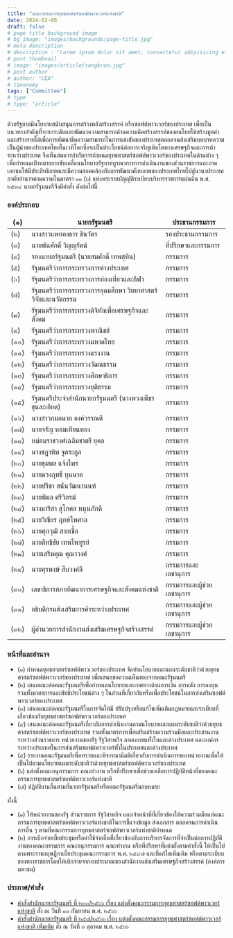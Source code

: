 ```yaml
---
title: "คณะกรรมการยุทธศาสตร์ซอฟต์พาวเวอร์แห่งชาติ"
date: 2024-02-08
draft: false
# page title background image
# bg_image: "images/backgrounds/page-title.jpg"
# meta description
# description : "Lorem ipsum dolor sit amet, consectetur adipisicing elit, sed do eiusmod tempor incididunt ut labore. dolore magna aliqua. Ut enim ad minim veniam, quis nostrud."
# post thumbnail
# image: "images/article/songkran.jpg"
# post author
# author: "CEA"
# taxonomy
tags: ["Committee"]
# type
# type: "article"
---
```


<style>
  td, th { border: none!important; }
</style>

ด้วยรัฐบาลมีนโยบายสนับสนุนการสร้างพลังสร้างสรรค์ หรือซอฟต์พาวเวอร์ของประเทศ เพื่อเป็นแนวทางสำคัญที่จะยกระดับและพัฒนาความสามารถด้านความคิดสร้างสรรค์ของคนไทยให้สร้างมูลค่าและสร้างรายได้เพื่อการพัฒนาขีดความสามารถในการแข่งขันของประเทศตลอดจนส่งเสริมบทบาทความเป็นผู้นำของประเทศไทยในเวทีโลกซึ่งจะเป็นประโยชน์ต่อการเจริญเติบโตทางเศรษฐกิจและการค้าระหว่างประเทศ จึงเห็นสมควรกำกับการกำหนดยุทธศาสตร์ซอฟต์พาวเวอร์ของประเทศในด้านต่าง ๆ เพื่อกำหนดเป้าหมายการขับเคลื่อนนโยบายรัฐบาลบูรณาการการดำเนินงานของส่วนราชการและภาคเอกชนให้มีประสิทธิภาพและมีความสอดคล้องกับการพัฒนาศักยภาพของประเทศไทยไปสู่นานาประเทศ
อาศัยอำนาจตามความในมาตรา ๑๑ (๖) แห่งพระราชบัญญัติระเบียบบริหารราชการแผ่นดิน พ.ศ. ๒๕๓๔ นายกรัฐมนตรีจึงมีคำสั่ง ดังต่อไปนี้

### องค์ประกอบ

| (๑) | นายกรัฐมนตรี | ประธานกรรมการ |
| --- | --- | --- |
| (๒) | นางสาวแพทองธาร ชินวัตร | รองประธานกรรมการ |
| (๓) | นายพันศักดิ์ วิญญรัตน์	| ที่ปรึกษาและกรรมการ |
| (๔) | รองนายกรัฐมนตรี (นายสมศักดิ์ เทพสุทิน) | กรรมการ |
| (๕) | รัฐมนตรีว่าการกระทรวงการต่างประเทศ | กรรมการ |
| (๖) | รัฐมนตรีว่าการกระทรวงการท่องเที่ยวและกีฬา | กรรมการ |
| (๗) | รัฐมนตรีว่าการกระทรวงการอุดมศึกษา วิทยาศาสตร์ วิจัยและนวัตกรรม | กรรมการ |
| (๘) | รัฐมนตรีว่าการกระทรวงดิจิทัลเพื่อเศรษฐกิจและสังคม | กรรมการ |
| (๙) | รัฐมนตรีว่าการกระทรวงพาณิชย์ | กรรมการ |
| (๑๐) | รัฐมนตรีว่าการกระทรวงมหาดไทย | กรรมการ |
| (๑๑) | รัฐมนตรีว่าการกระทรวงแรงงาน | กรรมการ |
| (๑๒) | รัฐมนตรีว่าการกระทรวงวัฒนธรรม | กรรมการ |
| (๑๓) | รัฐมนตรีว่าการกระทรวงศึกษาธิการ | กรรมการ |
| (๑๔) | รัฐมนตรีว่าการกระทรวงยุติธรรม | กรรมการ |
| (๑๕) | รัฐมนตรีประจำสำนักนายกรัฐมนตรี (นางพวงเพ็ชร ชุนละเอียด) | กรรมการ |
| (๑๖) | นางสาวกมลนาถ องค์วรรณดี | กรรมการ |
| (๑๗) | นายจรัญ หอมเทียนทอง | กรรมการ |
| (๑๘) | หม่อมราชวงศ์เฉลิมชาตรี ยุคล | กรรมการ |
| (๑๙) | นางชฎาทิพ จูตระกูล | กรรมการ |
| (๒๐) | นายชุมพล แจ้งไพร | กรรมการ |
| (๒๑) | นายดวงฤทธิ์ บุนนาค | กรรมการ |
| (๒๒) | นายปรีชา สนั่นวัฒนานนท์ | กรรมการ |
| (๒๓) | นายพิมล ศรีวิกรม์ | กรรมการ |
| (๒๔) | นางมาริสา สุโกศล หนุนภักดี | กรรมการ |
| (๒๕) | นายวิเชียร ฤกษ์ไพศาล | กรรมการ |
| (๒๖) | นายศุภวุฒิ สายเชื้อ | กรรมการ |
| (๒๗) | นายสิทธิชัย เทพไพฑูรย์	| กรรมการ |
| (๒๘) | นายเสริมคุณ คุณาวงศ์ | กรรมการ |
| (๒๙) | นายสุรพงษ์ สืบวงศ์ลี | กรรมการและเลขานุการ | 
| (๓๐) | เลขาธิการสภาพัฒนาการเศรษฐกิจและสังคมแห่งชาติ | กรรมการและผู้ช่วยเลขานุการ |
| (๓๑) | อธิบดีกรมส่งเสริมการค้าระหว่างประเทศ | กรรมการและผู้ช่วยเลขานุการ |
| (๓๒) | ผู้อำนวยการสำนักงานส่งเสริมเศรษฐกิจสร้างสรรค์ | กรรมการและผู้ช่วยเลขานุการ |

### หน้าที่และอำนาจ

* (๑) กำหนดยุทธศาสตร์ซอฟต์พาวเวอร์ของประเทศ จัดทำนโยบายและแผนระดับชาติว่าด้วยยุทธศาสตร์ซอฟต์พาวเวอร์ของประเทศ เพื่อเสนอขอความเห็นชอบจากคณะรัฐมนตรี
* (๒) เสนอแนะต่อคณะรัฐมนตรีเพื่อกำหนดนโยบายและเทศทางด้านการเงิน การคลัง การลงทุน รวมทั้งมาตรการและสิทธิประโยชน์ต่าง ๆ ในส่วนที่เกี่ยวกับหรือเพื่อประโยชน์ในการส่งเสริมซอฟต์พาวเวอร์ของประเทศ
* (๓) เสนอแนะต่อคณะรัฐมนตรีในการจัดให้มี ปรับปรุงหรือแก้ไขเพิ่มเติมกฎหมายและระเบียบที่เกี่ยวข้องกับยุทธศาสตร์ซอฟต์พาวเวอร์ของประเทศ
* (๔) เสนอแนะต่อคณะรัฐมนตรีเกี่ยวกับการดำเนินงานตามนโยบายและแผนระดับชาติว่าด้วยยุทธศาสตร์ซอฟต์พาวเวอร์ของประเทศ รวมทั้งมาตรการเพื่อเสริมสร้างความร่วมมือและประสานงานระหว่างส่วนราชการ หน่วยงานของรัฐ รัฐวิสาหกิจ ภาคเอกชนทั้งในและต่างประเทศ และองค์กรระหว่างประเทศในการส่งเสริมซอฟต์พาวเวอร์ทั้งในประเทศและต่างประเทศ
* (๕) รายงานคณะรัฐมนตรีเพื่อทราบและพิจารณามีมติเกี่ยวกับการดำเนินการของหน่วยงานเพื่อให้เป็นไปตามนโยบายแผนระดับชาติว่าด้วยยุทธศาสตร์ซอฟต์พาวเวอร์ของประเทศ
* (๖) แต่งตั้งคณะอนุกรรมการ คณะทำงาน หรือที่ปรึกษาเพื่อช่วยเหลือการปฏิบัติหน้าที่ของคณะกรรมการยุทธศาสตร์ซอฟต์พาวเวอร์แห่งชาติ
* (๗) ปฏิบัติงานอื่นตามที่นายกรัฐมนตรีหรือคณะรัฐมนตรีมอบหมาย

ทั้งนี้
* (๑) ให้หน่วยงานของรัฐ ส่วนราชการ รัฐวิสาหกิจ และเจ้าหน้าที่ที่เกี่ยวข้องให้ความร่วมมือแก่คณะกรรมการยุทธศาสตร์ซอฟต์พาวเวอร์แห่งชาติในการชี้แจงข้อมูล ส่งเอกสาร ตลอดจนการดำเนินการอื่น ๆ ตามที่คณะกรรมการยุทธศาสตร์ซอฟต์พาวเวอร์แห่งชาติกำหนด
* (๒) การเบิกจ่ายเบี้ยประชุมหรือค่าใช้จ่ายอื่นที่เกี่ยวข้องกับการบริหารจัดการที่จำเป็นต่อการปฏิบัติงานของคณะกรรมการ คณะอนุกรรมการ คณะทำงาน หรือที่ปรึกษาที่แต่งตั้งตามคำสั่งนี้ ให้เป็นไปตามพระราชกฤษฎีกาเบี้ยประชุมคณะกรรมการ พ.ศ. ๒๕๔๗ และที่แก้ไขเพิ่มเติม หรือตามระเบียบของทางราชการโดยให้เบิกจ่ายจากงบประมาณของสำนักงานส่งเสริมเศรษฐกิจสร้างสรรค์ (องค์การมหาชน)

### ประกาศ/คำสั่ง

* [คำสั่งสำนักนายกรัฐมนตรี ที่ ๒๓๐/๒๕๖๖ เรื่อง แต่งตั้งคณะกรรมการยุทธศาสตร์ซอฟต์พาวเวอร์แห่งชาติ](</files/คำสั่ง นร 230-2566 คกก.ยศ.soft power แห่งชาติ.pdf>) สั่ง ณ วันที่ ๑๓ กันยายน พ.ศ. ๒๕๖๖
* [คำสั่งสำนักนายกรัฐมนตรี ที่ ๒๕๗/๒๕๖๖ เรื่อง แต่งตั้งคณะกรรมการยุทธศาสตร์ซอฟต์พาวเวอร์แห่งชาติ เพิ่มเติม](</files/คำสั่ง นร 257-2566 ตั้งคกก.ยุทธ SP (เพิ่มเติม).pdf>) สั่ง ณ วันที่ ๓ ตุลาคม พ.ศ. ๒๕๖๖